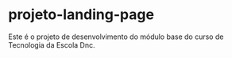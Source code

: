 # projeto-landing-page
Este é o projeto de desenvolvimento do módulo base do curso de Tecnologia da Escola Dnc.
